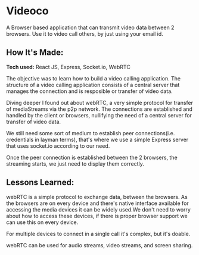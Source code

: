 # Videoco
A Browser based application that can transmit video data between 2 browsers. Use it to video call others, by just using your email id.

<!-- **Link to project:** http://recruiters-love-seeing-live-demos.com/ -->

<!-- ![alt tag](http://placecorgi.com/1200/650) -->

## How It's Made:

**Tech used:** React JS, Express, Socket.io, WebRTC

The objective was to learn how to build a video calling application. The structure of a video calling application consists of a central server that manages the connection and is resposible or transfer of video data. 

Diving deeper I found out about webRTC, a very simple protocol for transfer of mediaStreams via the p2p network. The connections are established and handled by the client or browsers, nullifying the need of a central server for transfer of video data.

We still need some sort of medium to establish peer connections(i.e. credentials in layman terms), that's where we use a simple Express server that uses socket.io according to our need.

Once the peer connection is established between the 2 browsers, the streaming starts, we just need to display them correctly.


<!-- ## Optimizations
*(optional)*

You don't have to include this section but interviewers *love* that you can not only deliver a final product that looks great but also functions efficiently. Did you write something then refactor it later and the result was 5x faster than the original implementation? Did you cache your assets? Things that you write in this section are **GREAT** to bring up in interviews and you can use this section as reference when studying for technical interviews! -->

## Lessons Learned:

webRTC is a simple protocol to exchange data, between the browsers. As the browsers are on every device and there's native interface available for accessing the media devices it can be widely used.We don't need to worry about how to access these devices, if there is proper browser support we can use this on every device. 

For multiple devices to connect in a single call it's complex, but it's doable.

webRTC can be used for audio streams, video streams, and screen sharing. 





